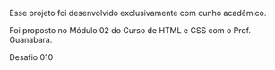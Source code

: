 Esse projeto foi desenvolvido exclusivamente com cunho acadêmico.

Foi proposto no Módulo 02 do Curso de HTML e CSS com o Prof. Guanabara.

Desafio 010

   
